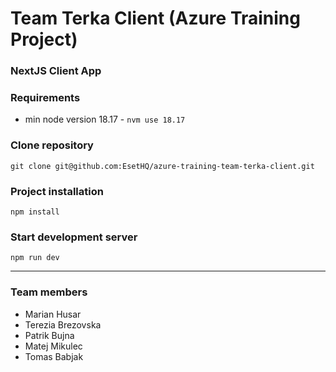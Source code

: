 # Team Terka Client (Azure Training Project)

### NextJS Client App

### Requirements 

* min node version 18.17 - ```nvm use 18.17```

### Clone repository

```git clone git@github.com:EsetHQ/azure-training-team-terka-client.git```

### Project installation

```npm install```

### Start development server

```npm run dev```

----

### Team members

* Marian Husar
* Terezia Brezovska
* Patrik Bujna
* Matej Mikulec
* Tomas Babjak


